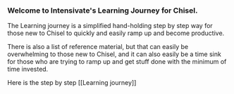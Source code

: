 ### Welcome to Intensivate's Learning Journey for Chisel.  

The Learning journey is a simplified hand-holding step by step way for those new to Chisel to quickly and easily ramp up and become productive.

There is also a list of reference material, but that can easily be overwhelming to those new to Chisel, and it can also easily be a time sink for those who are trying to ramp up and get stuff done with the minimum of time invested.

Here is the step by step [[Learning journey]]